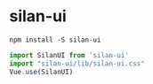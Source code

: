 # silan-ui
```
npm install -S silan-ui
```
```javascript
import SilanUI from 'silan-ui'
import "silan-ui/lib/silan-ui.css"
Vue.use(SilanUI)
```
